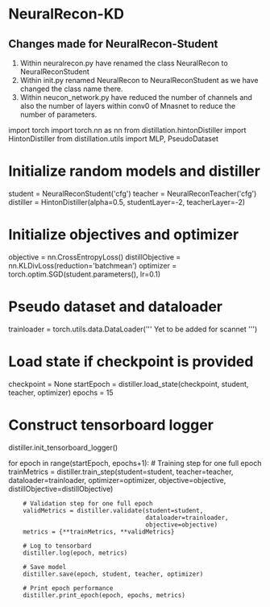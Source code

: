 # NeuralRecon-KD


## Changes made for NeuralRecon-Student

1. Within neuralrecon.py have renamed the class NeuralRecon to NeuralReconStudent
2. Within init.py renamed NeuralRecon to NeuralReconStudent as we have changed the class name there.
3. Within neucon_network.py have reduced the number of channels and also the number of layers within conv0 of Mnasnet to reduce the number of parameters.



import torch
import torch.nn as nn
from distillation.hintonDistiller import HintonDistiller
from distillation.utils import MLP, PseudoDataset

# Initialize random models and distiller
student = NeuralReconStudent('cfg')
teacher = NeuralReconTeacher('cfg')
distiller = HintonDistiller(alpha=0.5, studentLayer=-2, teacherLayer=-2)

# Initialize objectives and optimizer
objective = nn.CrossEntropyLoss()
distillObjective = nn.KLDivLoss(reduction='batchmean')
optimizer = torch.optim.SGD(student.parameters(), lr=0.1)

# Pseudo dataset and dataloader 
trainloader = torch.utils.data.DataLoader(''' Yet to be added for scannet ''')

# Load state if checkpoint is provided
checkpoint = None
startEpoch = distiller.load_state(checkpoint, student, teacher, optimizer)
epochs = 15

# Construct tensorboard logger
distiller.init_tensorboard_logger()

for epoch in range(startEpoch, epochs+1):
        # Training step for one full epoch
        trainMetrics = distiller.train_step(student=student,
                                            teacher=teacher,
                                            dataloader=trainloader,
                                            optimizer=optimizer,
                                            objective=objective,
                                            distillObjective=distillObjective)
        
        # Validation step for one full epoch
        validMetrics = distiller.validate(student=student,
                                          dataloader=trainloader,
                                          objective=objective)
        metrics = {**trainMetrics, **validMetrics}
        
        # Log to tensorbard
        distiller.log(epoch, metrics)

        # Save model
        distiller.save(epoch, student, teacher, optimizer)
        
        # Print epoch performance
        distiller.print_epoch(epoch, epochs, metrics)
